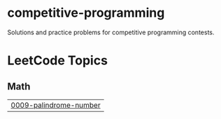 # competitive-programming
Solutions and practice problems for competitive programming contests.

<!---LeetCode Topics Start-->
# LeetCode Topics
## Math
|  |
| ------- |
| [0009-palindrome-number](https://github.com/lidyademerw/competitive-programming/tree/master/0009-palindrome-number) |
<!---LeetCode Topics End-->